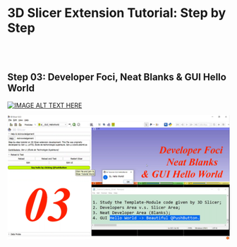 # <a href="https://github.com/SenonETS/3DSlicerTutorial_ExtensionModuleDevelopment/" style="text-decoration:none">3D Slicer Extension Tutorial: Step by Step</a>


</br>
</br>

## <a href="./" style="text-decoration:none">Step 03: Developer Foci, Neat Blanks & GUI Hello World</a>

[![IMAGE ALT TEXT HERE](https://img.youtube.com/vi/tOldfUkSecI/0.jpg)](https://www.youtube.com/watch?v=tOldfUkSecI&list=PLTuWbByD80TORd1R-J7j7nVQ9fot3C2fK)



<img src="sl_03__Summary.png" alt="isolated" width="1080"/>
